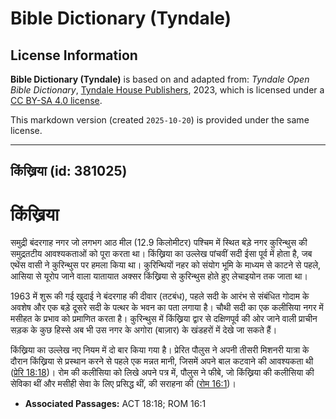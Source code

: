 # Bible Dictionary (Tyndale)

## License Information

**Bible Dictionary (Tyndale)** is based on and adapted from: _Tyndale Open Bible Dictionary_, [Tyndale House Publishers](https://tyndaleopenresources.com/), 2023, which is licensed under a [CC BY-SA 4.0 license](https://creativecommons.org/licenses/by-sa/4.0/legalcode.en).

This markdown version (created `2025-10-20`) is provided under the same license.



--------------------------------

## किंख्रिया (id: 381025)

किंख्रिया
=========

समुद्री बंदरगाह नगर जो लगभग आठ मील (12\.9 किलोमीटर) पश्चिम में स्थित बड़े नगर कुरिन्थुस की समुद्रतटीय आवश्यकताओं को पूरा करता था। किंख्रिया का उल्लेख पांचवीं सदी ईसा पूर्व में होता है, जब एथेंस वासी ने कुरिन्थुस पर हमला किया था। कुरिन्थियों नहर को संयोग भूमि के माध्यम से काटने से पहले, आसिया से यूरोप जाने वाला यातायात अक्सर किंख्रिया से कुरिन्थुस होते हुए लेचाइयोन तक जाता था।

1963 में शुरू की गई खुदाई ने बंदरगाह की दीवार (तटबंध), पहले सदी के आरंभ से संबंधित गोदाम के अवशेष और एक बड़े दूसरे सदी के पत्थर के भवन का पता लगाया है। चौथी सदी का एक कलीसिया नगर में मसीहत के प्रभाव को प्रमाणित करता है। कुरिन्थुस में किंख्रिया द्वार से दक्षिणपूर्व की ओर जाने वाली प्राचीन सड़क के कुछ हिस्से अब भी उस नगर के अगोरा (बाज़ार) के खंडहरों में देखे जा सकते हैं।

किंख्रिया का उल्लेख नए नियम में दो बार किया गया है। प्रेरित पौलुस ने अपनी तीसरी मिशनरी यात्रा के दौरान किंख्रिया से प्रस्थान करने से पहले एक मन्नत मानी, जिसमें अपने बाल कटवाने की आवश्यकता थी ([प्रेरि 18:18](https://ref.ly/Acts18:18))। रोम की कलीसिया को लिखे अपने पत्र में, पौलुस ने फीबे, जो किंख्रिया की कलीसिया की सेविका थीं और मसीही सेवा के लिए प्रसिद्ध थीं, की सराहना की ([रोम 16:1](https://ref.ly/Rom16:1))।

* **Associated Passages:** ACT 18:18; ROM 16:1

